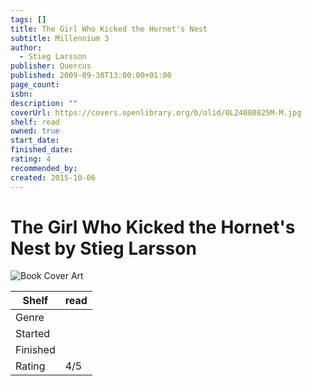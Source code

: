```yaml
---
tags: []
title: The Girl Who Kicked the Hornet's Nest
subtitle: Millennium 3
author:
  - Stieg Larsson
publisher: Quercus
published: 2009-09-30T13:00:00+01:00
page_count: 
isbn: 
description: ""
coverUrl: https://covers.openlibrary.org/b/olid/OL24080825M-M.jpg
shelf: read
owned: true
start_date: 
finished_date: 
rating: 4
recommended_by: 
created: 2015-10-06
---
```


# The Girl Who Kicked the Hornet's Nest by Stieg Larsson

![Book Cover Art](https://covers.openlibrary.org/b/olid/OL24080825M-M.jpg)

| Shelf | read |
| --- | --- |
| Genre |  |
| Started |  |
| Finished |  |
| Rating | 4/5 |

